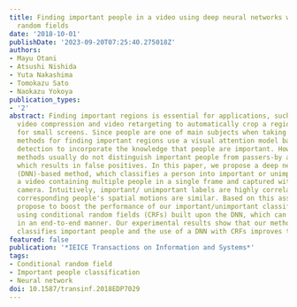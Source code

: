 ```yaml
---
title: Finding important people in a video using deep neural networks with conditional
  random fields
date: '2018-10-01'
publishDate: '2023-09-20T07:25:40.275018Z'
authors:
- Mayu Otani
- Atsushi Nishida
- Yuta Nakashima
- Tomokazu Sato
- Naokazu Yokoya
publication_types:
- '2'
abstract: Finding important regions is essential for applications, such as content-aware
  video compression and video retargeting to automatically crop a region in a video
  for small screens. Since people are one of main subjects when taking a video, some
  methods for finding important regions use a visual attention model based on face/pedestrian
  detection to incorporate the knowledge that people are important. However, such
  methods usually do not distinguish important people from passers-by and bystanders,
  which results in false positives. In this paper, we propose a deep neural network
  (DNN)-based method, which classifies a person into important or unimportant, given
  a video containing multiple people in a single frame and captured with a hand-held
  camera. Intuitively, important/ unimportant labels are highly correlated given that
  corresponding people's spatial motions are similar. Based on this assumption, we
  propose to boost the performance of our important/unimportant classification by
  using conditional random fields (CRFs) built upon the DNN, which can be trained
  in an end-to-end manner. Our experimental results show that our method successfully
  classifies important people and the use of a DNN with CRFs improves the accuracy.
featured: false
publication: '*IEICE Transactions on Information and Systems*'
tags:
- Conditional random field
- Important people classification
- Neural network
doi: 10.1587/transinf.2018EDP7029
---
```


